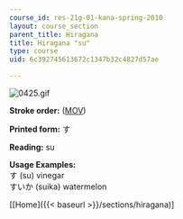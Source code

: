 ```yaml
---
course_id: res-21g-01-kana-spring-2010
layout: course_section
parent_title: Hiragana
title: Hiragana "su"
type: course
uid: 6c392745613672c1347b32c4827d57ae

---
```


![0425.gif](/coursemedia/res-21g-01-kana-spring-2010/5ac99618fe4d2344e0c9b91e8c080936_0425.gif)

**Stroke order:** ([MOV](http://www.archive.org/download/MITRES21F.01S10_HIRAGANA_CHARACTERS/0425.mov))

**Printed form:** す

**Reading:** su

**Usage Examples:**  
す (su) vinegar  
すいか (suika) watermelon

  
\[[Home]({{< baseurl >}}/sections/hiragana)\]
